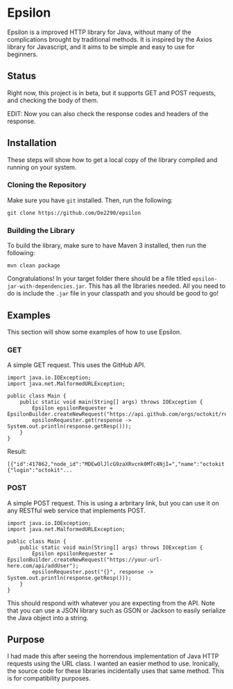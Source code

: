 # Epsilon
Epsilon is a improved HTTP library for Java, without many of the complications brought by traditional methods.
It is inspired by the Axios library for Javascript, and it aims to be simple and easy to use for beginners.

## Status
Right now, this project is in beta, but it supports GET and POST requests, and checking the body of them.


EDIT: Now you can also check the response codes and headers of the response.

## Installation
These steps will show how to get a local copy of the library compiled and running on your system.

### Cloning the Repository
Make sure you have `git` installed. Then, run the following:

```
git clone https://github.com/De2290/epsilon
```

### Building the Library
To build the library, make sure to have Maven 3 installed, then run the following:

```
mvn clean package
```

Congratulations! In your target folder there should be a file titled `epsilon-jar-with-dependencies.jar`. This has all the libraries needed.
All you need to do is include the `.jar` file in your classpath and you should be good to go!


## Examples
This section will show some examples of how to use Epsilon.

### GET
A simple GET request. This uses the GitHub API.

```
import java.io.IOException;
import java.net.MalformedURLException;

public class Main {
    public static void main(String[] args) throws IOException {
        Epsilon epsilonRequester = EpsilonBuilder.createNewRequest("https://api.github.com/orgs/octokit/repos");
        epsilonRequester.get(response -> System.out.println(response.getResp()));
    }
}

```

Result:

```
[{"id":417862,"node_id":"MDEwOlJlcG9zaXRvcnk0MTc4NjI=","name":"octokit.rb","full_name":"octokit/octokit.rb","private":false,"owner":{"login":"octokit"...
```

### POST
A simple POST request. This is using a arbritary link, but you can use it on any RESTful web service that implements POST.

```
import java.io.IOException;
import java.net.MalformedURLException;

public class Main {
    public static void main(String[] args) throws IOException {
        Epsilon epsilonRequester = EpsilonBuilder.createNewRequest("https://your-url-here.com/api/addUser");
        epsilonRequester.post("{}", response -> System.out.println(response.getResp()));
    }
}

```

This should respond with whatever you are expecting from the API. Note that you can use a JSON library such as GSON or Jackson to easily serialize the Java object into a string.
## Purpose
I had made this after seeing the horrendous implementation of Java HTTP requests using the URL class. I wanted an easier method to use.
Ironically, the source code for these libraries incidentally uses that same method. This is for compatibility purposes.

